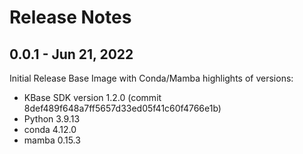 # Release Notes

## 0.0.1 - Jun 21, 2022
Initial Release
Base Image with Conda/Mamba highlights of versions: 
* KBase SDK version 1.2.0 (commit 8def489f648a7ff5657d33ed05f41c60f4766e1b)
* Python 3.9.13
* conda 4.12.0
* mamba 0.15.3
